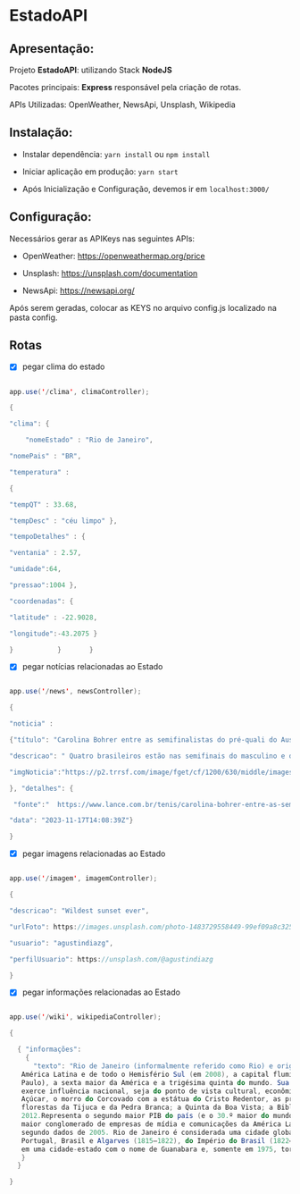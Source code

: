 # EstadoAPI

## Apresentação: 

  

Projeto **EstadoAPI**:  utilizando Stack **NodeJS** 

  

Pacotes principais: **Express** responsável pela criação de rotas. 


APIs Utilizadas: OpenWeather, NewsApi, Unsplash, Wikipedia
 

## Instalação: 

- Instalar dependência: `yarn install` ou `npm install` 

- Iniciar aplicação em produção: `yarn start`
  
- Após Inicialização e Configuração, devemos ir em `localhost:3000/`

 

## Configuração: 
 

Necessários gerar as APIKeys nas seguintes APIs: 

 
- OpenWeather: https://openweathermap.org/price 

- Unsplash: https://unsplash.com/documentation 

- NewsApi: https://newsapi.org/ 

 

Após serem geradas, colocar as KEYS no arquivo config.js localizado na pasta config. 


## Rotas 

  

- [x] pegar clima do estado 

```java 

app.use('/clima', climaController); 

{  

"clima": { 

  	"nomeEstado" : "Rio de Janeiro", 

"nomePais" : "BR", 

"temperatura" :  

{  

"tempQT" : 33.68, 

"tempDesc" : "céu limpo" },	 

"tempoDetalhes" : {  

"ventania" : 2.57, 

"umidade":64, 

"pressao":1004 }, 

"coordenadas": { 

"latitude" : -22.9028, 

"longitude":-43.2075 }	 

}           }       } 
```


- [x] pegar notícias relacionadas ao Estado 


```java 

app.use('/news', newsController); 

{ 

"noticia" :  

{"título": "Carolina Bohrer entre as semifinalistas do pré-quali do Australian Open no Rio de Janeiro", 

"descricao": " Quatro brasileiros estão nas semifinais do masculino e do feminino do Australian Open Junior ...", 

"imgNoticia":"https://p2.trrsf.com/image/fget/cf/1200/630/middle/images.terra.com/2023/11/17/720377733-carolinabohrerrio23med2.jpg" 

}, "detalhes": { 

 "fonte":"  https://www.lance.com.br/tenis/carolina-bohrer-entre-as-semifinalistas-do-pre-quali-do-australian-open-no-rio-de-janeiro.html ", 

"data": "2023-11-17T14:08:39Z"} 

} 

```

- [x] pegar imagens relacionadas ao Estado 

  

```java 

app.use('/imagem', imagemController); 

{ 

"descricao": "Wildest sunset ever", 

"urlFoto": https://images.unsplash.com/photo-1483729558449-99ef09a8c325?crop=entropy&cs=tinysrgb&fit=max&fm=jpg&ixid=M3w1Mjg2NDZ8MHwxfHNlYXJjaHwxfHxyaW8lMjBkZSUyMGphbmVpcm98ZW58MHx8fHwxNzAwMzE2OTMxfDA&ixlib=rb-4.0.3&q=80&w=1080, 

"usuario": "agustindiazg", 

"perfilUsuario": https://unsplash.com/@agustindiazg 

}
```


- [x] pegar informações relacionadas ao Estado 

  

```java 

app.use('/wiki', wikipediaController); 

{ 

  { "informações": 
    { 
      "texto": "Rio de Janeiro (informalmente referido como Rio) e originalmente em sua fundação (São Sebastião do Rio de Janeiro), é um município brasileiro, capital do estado homônimo, situado no Sudeste do país. Maior destino turístico internacional no Brasil, da   
   América Latina e de todo o Hemisfério Sul (em 2008), a capital fluminense é a cidade brasileira mais conhecida no exterior, funcionando como um \"espelho\", ou \"retrato\" nacional, seja positiva ou negativamente. É a segunda maior metrópole do Brasil (depois de São 
   Paulo), a sexta maior da América e a trigésima quinta do mundo. Sua população estimada pelo IBGE para o censo de 2022 era de 6 211 423 habitantes. Tem o epíteto de Cidade Maravilhosa, e os que nela nascem são chamados de cariocas.\nClassificada como uma metrópole, 
   exerce influência nacional, seja do ponto de vista cultural, econômico ou político brasileiros, e é um dos principais centros econômicos, culturais e financeiros do país, sendo internacionalmente conhecida por diversos ícones culturais e paisagísticos, como o Pão de 
   Açúcar, o morro do Corcovado com a estátua do Cristo Redentor, as praias dos bairros de Copacabana, Ipanema e Barra da Tijuca, entre outras; os estádios do Maracanã e Nilton Santos; o bairro boêmio da Lapa e seus arcos; o Theatro Municipal do Rio de Janeiro; as 
   florestas da Tijuca e da Pedra Branca; a Quinta da Boa Vista; a Biblioteca Nacional; a ilha de Paquetá; o réveillon de Copacabana; o carnaval carioca; a Bossa Nova e o samba. Parte da cidade foi designada Patrimônio Cultural da Humanidade pela UNESCO em 1 de julho de 
   2012.Representa o segundo maior PIB do país (e o 30.º maior do mundo), estimado em cerca de 329 bilhões de reais (IBGE/2016), e é sede das duas maiores empresas brasileiras — a Petrobras e a Vale, e das principais companhias de petróleo e telefonia do Brasil, além do 
   maior conglomerado de empresas de mídia e comunicações da América Latina, o Grupo Globo. Contemplado por grande número de universidades e institutos, é o segundo maior polo de pesquisa e desenvolvimento do Brasil, responsável por 19% da produção científica nacional, 
   segundo dados de 2005. Rio de Janeiro é considerada uma cidade global beta — pelo inventário de 2008 da Universidade de Loughborough (GaWC).\nA cidade foi, sucessivamente, capital da colônia portuguesa do Estado do Brasil (1763–1815), depois do Reino Unido de 
   Portugal, Brasil e Algarves (1815–1822), do Império do Brasil (1822–1889) e da República dos Estados Unidos do Brasil (1889–1968) até 1960, quando a sede do governo foi transferida definitivamente para a recém-construída Brasília. Naquele ano, o Rio foi transformado 
   em uma cidade-estado com o nome de Guanabara e, somente em 1975, torna-se a capital do estado do Rio de Janeiro.\n"
   } 
  }

}
```
